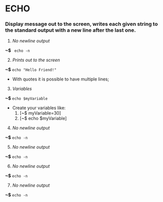 # ECHO

### Display message out to the  screen, writes each given string to the standard output with a new line after the last one.

1. _No newline output_

**~$** ``` echo -n```


2. _Prints out to the screen_

**~$** ```echo "Hello Friend!"```


* With quotes it is possible to have multiple lines;


3. _Variables_

**~$** ```echo $myVariable```


* Create your variables like:
	1. [~$ myVariable=30]
	2. [~$ echo $myVariable]



4. _No newline output_

**~$** ```echo -n```


5. _No newline output_

**~$** ```echo -n```


6. _No newline output_

**~$** ```echo -n```


7. _No newline output_

**~$** ```echo -n```


